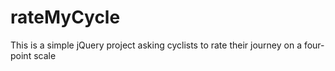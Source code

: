 # rateMyCycle
This is a simple jQuery project asking cyclists to rate their journey on a four-point scale
